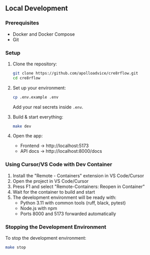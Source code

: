 ## Local Development

### Prerequisites

- Docker and Docker Compose
- Git

### Setup

1. Clone the repository:
   ```bash
   git clone https://github.com/apolloadvice/cre8rflow.git
   cd cre8rflow
   ```

2. Set up your environment:
   ```bash
   cp .env.example .env
   ```
   Add your real secrets inside `.env`.

3. Build & start everything:
   ```bash
   make dev
   ```

4. Open the app:
   - Frontend → http://localhost:5173
   - API docs → http://localhost:8000/docs

### Using Cursor/VS Code with Dev Container

1. Install the "Remote - Containers" extension in VS Code/Cursor
2. Open the project in VS Code/Cursor
3. Press F1 and select "Remote-Containers: Reopen in Container"
4. Wait for the container to build and start
5. The development environment will be ready with:
   - Python 3.11 with common tools (ruff, black, pytest)
   - Node.js with npm
   - Ports 8000 and 5173 forwarded automatically

### Stopping the Development Environment

To stop the development environment:
```bash
make stop
``` 